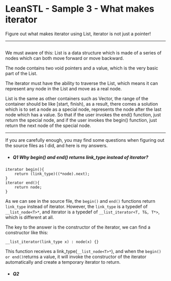 # LeanSTL - Sample 3 - What makes iterator

Figure out what makes iterator using List, iterator is not just a pointer!

---

![]()

We must aware of this: List is a data structure which is made of a series of nodes which can both move forward or move backward.

The node contains two void pointers and a value, which is the very basic part of the List.

The iterator must have the ability to traverse the List, which means it can represent any node in the List and move as a real node.

List is the same as other containers such as Vector, the range of the container should be like [start, finish), as a result, there comes a solution which is to set a node as a special node, represents the node after the last node which has a value. So that if the user invokes the end() function, just return the special node, and if the user invokes the begin() function, just return the next node of the special node.

---

If you are carefully enough, you may find some questions when figuring out the source files as I did, and here is my answers.


* ##### Q1 Why begin() and end() returns link_type instead of iterator?

```
iterator begin(){		
	return (link_type)((*node).next);
}
iterator end(){
	return node;
}
```
As we can see in the source file, the ```begin()``` and ```end()``` functions return ```link_type``` instead of iterator. However, the ```link_type``` is a typedef of ```__list_node<T>*```, and iterator is a typedef of ```__list_iterator<T, T&, T*>```, which is different at all.

The key to the answer is the constructor of the iterator, we can find a constructor like this:
```
__list_iterator(link_type x) : node(x) {}
```
This function receives a link_type(```__list_node<T>*```), and when the ```begin() or end()```returns a value, it will invoke the constructor of the iterator automatically and create a temporary iterator to return.

* ##### Q2

